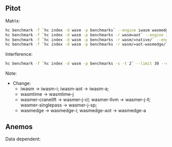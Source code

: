 ## Pitot

Matrix:
```sh
hc benchmark -f `hc index -d wasm -p benchmarks` --engine iwasm wasmedge wasmtime wasmer-cranelift wasmer-singlepass wasmer-llvm
hc benchmark -f `hc index -d wasm -p benchmarks -r wasm=aot` --engine iwasm-aot
hc benchmark -f `hc index -d wasm -p benchmarks -r wasm/=native/` --engine native
hc benchmark -f `hc index -d wasm -p benchmarks -r wasm/=aot-wasmedge/` --engine wasmedge-aot
```

Interference:
```sh
hc benchmark -f `hc index -d wasm -p benchmarks -s -t 2` --limit 30 --engine iwasm wasmedge wasmtime wasmer-cranelift wasmer-singlepass wasmer-llvm
```

Note:
- Change:
    - iwasm -> iwasm-i; iwasm-aot -> iwasm-a;
    - wasmtime -> wasmtime-j
    - wasmer-cranelift -> wasmer-j-cl; wasmer-llvm -> wasmer-j-ll; wasmer-singlepass -> wasmer-j-sp;
    - wasmedge -> wasmedge-i; wasmedge-aot -> wasmedge-a

## Anemos

Data dependent:

